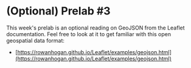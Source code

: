 # (Optional) Prelab #3

This week's prelab is an optional reading on GeoJSON from the Leaflet documentation. Feel free to look at it to get familiar with this open geospatial data format:

- [https://rowanhogan.github.io/Leaflet/examples/geojson.html](https://rowanhogan.github.io/Leaflet/examples/geojson.html)
